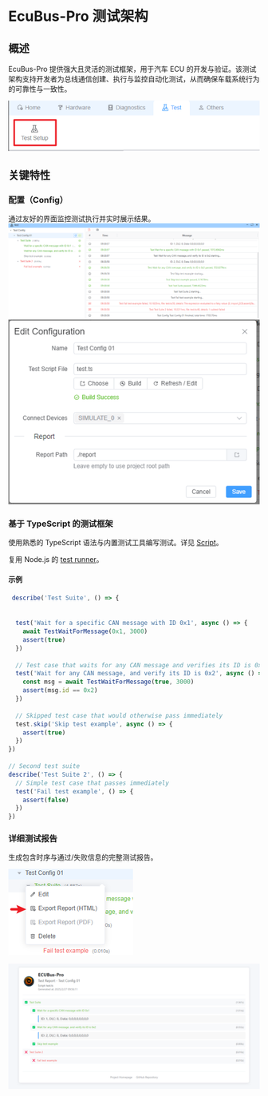 # EcuBus-Pro 测试架构

## 概述

EcuBus-Pro 提供强大且灵活的测试框架，用于汽车 ECU 的开发与验证。该测试架构支持开发者为总线通信创建、执行与监控自动化测试，从而确保车载系统行为的可靠性与一致性。

![测试架构示意](image-4.png)

## 关键特性

### 配置（Config）

通过友好的界面监控测试执行并实时展示结果。
![配置界面](image.png)
![执行监控](image-2.png)

### 基于 TypeScript 的测试框架

使用熟悉的 TypeScript 语法与内置测试工具编写测试。详见 [Script](./../script.md)。

复用 Node.js 的 [test runner](https://nodejs.org/docs/latest/api/test.html)。

#### 示例

```typescript
 describe('Test Suite', () => {


  test('Wait for a specific CAN message with ID 0x1', async () => {
    await TestWaitForMessage(0x1, 3000)
    assert(true)
  })

  // Test case that waits for any CAN message and verifies its ID is 0x2
  test('Wait for any CAN message, and verify its ID is 0x2', async () => {
    const msg = await TestWaitForMessage(true, 3000)
    assert(msg.id == 0x2)
  })

  // Skipped test case that would otherwise pass immediately
  test.skip('Skip test example', async () => {
    assert(true)
  })
})

// Second test suite
describe('Test Suite 2', () => {
  // Simple test case that passes immediately
  test('Fail test example', () => {
    assert(false)
  })
})
```

### 详细测试报告

生成包含时序与通过/失败信息的完整测试报告。

![报告示例1](image-3.png)

![报告示例2](image-1.png)
